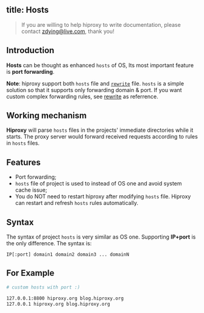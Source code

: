 title: Hosts
---

> If you are willing to help hiproxy to write documentation, please contact zdying@live.com, thank you!

## Introduction

**Hosts** can be thought as enhanced `hosts` of OS, Its most important feature is **port forwarding**.

**Note**: hiproxy support both `hosts` file and [`rewrite`][rewrite] file. `hosts` is a simple solution so that it supports only forwarding domain & port. If you want custom complex forwarding rules, see [rewrite][rewrite] as referrence.

## Working mechanism

**Hiproxy** will parse `hosts` files in the projects' immediate directories while it starts. The proxy server would forward received requests according to rules in `hosts` files.


## Features
* Port forwarding;
* `hosts` file of project is used to instead of OS one and avoid system cache issue;
* You do NOT need to restart hiproxy after modifying `hosts` file. Hiproxy can restart and refresh `hosts` rules automatically.

## Syntax

The syntax of project `hosts` is very similar as OS one. Supporting **IP+port** is the only difference. The syntax is:

```
IP[:port] domain1 domain2 domain3 ... domainN
```

## For Example

```bash
# custom hosts with port :)

127.0.0.1:8800 hiproxy.org blog.hiproxy.org
127.0.0.1 hiproxy.org blog.hiproxy.org
```

[rewrite]: ../rewrite/
